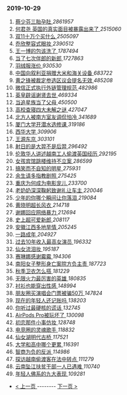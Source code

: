 ### 2019-10-29 
1. [ 蔡少芬三胎孕肚 ](https://s.weibo.com/weibo?q=%23%E8%94%A1%E5%B0%91%E8%8A%AC%E4%B8%89%E8%83%8E%E5%AD%95%E8%82%9A%23&Refer=top) *2861957*
1. [ 何君尧 英国的真实面目被暴露出来了 ](https://s.weibo.com/weibo?q=%E4%BD%95%E5%90%9B%E5%B0%A7%20%E8%8B%B1%E5%9B%BD%E7%9A%84%E7%9C%9F%E5%AE%9E%E9%9D%A2%E7%9B%AE%E8%A2%AB%E6%9A%B4%E9%9C%B2%E5%87%BA%E6%9D%A5%E4%BA%86&Refer=top) *2515060*
1. [ 双11十万个买什么 ](https://s.weibo.com/weibo?q=%23%E5%8F%8C11%E5%8D%81%E4%B8%87%E4%B8%AA%E4%B9%B0%E4%BB%80%E4%B9%88%23&topic_ad=1&Refer=top) *2505097*
1. [ 乔欣整容式眼妆 ](https://s.weibo.com/weibo?q=%23%E4%B9%94%E6%AC%A3%E6%95%B4%E5%AE%B9%E5%BC%8F%E7%9C%BC%E5%A6%86%23&Refer=top) *2390512*
1. [ 王一博的包该洗了 ](https://s.weibo.com/weibo?q=%23%E7%8E%8B%E4%B8%80%E5%8D%9A%E7%9A%84%E5%8C%85%E8%AF%A5%E6%B4%97%E4%BA%86%23&Refer=top) *1787494*
1. [ 当了七次伴郎的新郎 ](https://s.weibo.com/weibo?q=%23%E5%BD%93%E4%BA%86%E4%B8%83%E6%AC%A1%E4%BC%B4%E9%83%8E%E7%9A%84%E6%96%B0%E9%83%8E%23&Refer=top) *1727863*
1. [ 羽绒服涨价 ](https://s.weibo.com/weibo?q=%23%E7%BE%BD%E7%BB%92%E6%9C%8D%E6%B6%A8%E4%BB%B7%23&Refer=top) *930530*
1. [ 中国向叙利亚捐赠大米和海关设备 ](https://s.weibo.com/weibo?q=%23%E4%B8%AD%E5%9B%BD%E5%90%91%E5%8F%99%E5%88%A9%E4%BA%9A%E6%8D%90%E8%B5%A0%E5%A4%A7%E7%B1%B3%E5%92%8C%E6%B5%B7%E5%85%B3%E8%AE%BE%E5%A4%87%23&Refer=top) *683722*
1. [ 黄之锋被裁定参选区议会提名无效 ](https://s.weibo.com/weibo?q=%23%E9%BB%84%E4%B9%8B%E9%94%8B%E8%A2%AB%E8%A3%81%E5%AE%9A%E5%8F%82%E9%80%89%E5%8C%BA%E8%AE%AE%E4%BC%9A%E6%8F%90%E5%90%8D%E6%97%A0%E6%95%88%23&Refer=top) *485208*
1. [ 微信正式执行外链管理规范 ](https://s.weibo.com/weibo?q=%23%E5%BE%AE%E4%BF%A1%E6%AD%A3%E5%BC%8F%E6%89%A7%E8%A1%8C%E5%A4%96%E9%93%BE%E7%AE%A1%E7%90%86%E8%A7%84%E8%8C%83%23&Refer=top) *482986*
1. [ 英皇辟谣谢贤去世 ](https://s.weibo.com/weibo?q=%23%E8%8B%B1%E7%9A%87%E8%BE%9F%E8%B0%A3%E8%B0%A2%E8%B4%A4%E5%8E%BB%E4%B8%96%23&Refer=top) *469334*
1. [ 当追星族当了父母 ](https://s.weibo.com/weibo?q=%23%E5%BD%93%E8%BF%BD%E6%98%9F%E6%97%8F%E5%BD%93%E4%BA%86%E7%88%B6%E6%AF%8D%23&Refer=top) *450500*
1. [ 高校查寝四大未解之谜 ](https://s.weibo.com/weibo?q=%23%E9%AB%98%E6%A0%A1%E6%9F%A5%E5%AF%9D%E5%9B%9B%E5%A4%A7%E6%9C%AA%E8%A7%A3%E4%B9%8B%E8%B0%9C%23&Refer=top) *427047*
1. [ 北方人被南方室友调侃怕冷 ](https://s.weibo.com/weibo?q=%23%E5%8C%97%E6%96%B9%E4%BA%BA%E8%A2%AB%E5%8D%97%E6%96%B9%E5%AE%A4%E5%8F%8B%E8%B0%83%E4%BE%83%E6%80%95%E5%86%B7%23&Refer=top) *341689*
1. [ 厦门大学开潜水选修课 ](https://s.weibo.com/weibo?q=%23%E5%8E%A6%E9%97%A8%E5%A4%A7%E5%AD%A6%E5%BC%80%E6%BD%9C%E6%B0%B4%E9%80%89%E4%BF%AE%E8%AF%BE%23&Refer=top) *319186*
1. [ 西华大学 ](https://s.weibo.com/weibo?q=%23%E8%A5%BF%E5%8D%8E%E5%A4%A7%E5%AD%A6%23&Refer=top) *309906*
1. [ 王源东京 ](https://s.weibo.com/weibo?q=%23%E7%8E%8B%E6%BA%90%E4%B8%9C%E4%BA%AC%23&Refer=top) *303101*
1. [ 射日的是大羿不是后羿 ](https://s.weibo.com/weibo?q=%23%E5%B0%84%E6%97%A5%E7%9A%84%E6%98%AF%E5%A4%A7%E7%BE%BF%E4%B8%8D%E6%98%AF%E5%90%8E%E7%BE%BF%23&Refer=top) *296492*
1. [ 伦敦华人讲述越南工人偷渡英国经历 ](https://s.weibo.com/weibo?q=%23%E4%BC%A6%E6%95%A6%E5%8D%8E%E4%BA%BA%E8%AE%B2%E8%BF%B0%E8%B6%8A%E5%8D%97%E5%B7%A5%E4%BA%BA%E5%81%B7%E6%B8%A1%E8%8B%B1%E5%9B%BD%E7%BB%8F%E5%8E%86%23&Refer=top) *292195*
1. [ 女孩宾馆跳楼维持不立案 ](https://s.weibo.com/weibo?q=%23%E5%A5%B3%E5%AD%A9%E5%AE%BE%E9%A6%86%E8%B7%B3%E6%A5%BC%E7%BB%B4%E6%8C%81%E4%B8%8D%E7%AB%8B%E6%A1%88%23&Refer=top) *286599*
1. [ 搞笑而不自知的明星 ](https://s.weibo.com/weibo?q=%23%E6%90%9E%E7%AC%91%E8%80%8C%E4%B8%8D%E8%87%AA%E7%9F%A5%E7%9A%84%E6%98%8E%E6%98%9F%23&Refer=top) *275931*
1. [ 余生请多指教剧照 ](https://s.weibo.com/weibo?q=%23%E4%BD%99%E7%94%9F%E8%AF%B7%E5%A4%9A%E6%8C%87%E6%95%99%E5%89%A7%E7%85%A7%23&Refer=top) *275425*
1. [ 重庆为何成为电影宠儿 ](https://s.weibo.com/weibo?q=%23%E9%87%8D%E5%BA%86%E4%B8%BA%E4%BD%95%E6%88%90%E4%B8%BA%E7%94%B5%E5%BD%B1%E5%AE%A0%E5%84%BF%23&Refer=top) *233700*
1. [ 老奶奶深深鞠躬致谢礼让车主 ](https://s.weibo.com/weibo?q=%23%E8%80%81%E5%A5%B6%E5%A5%B6%E6%B7%B1%E6%B7%B1%E9%9E%A0%E8%BA%AC%E8%87%B4%E8%B0%A2%E7%A4%BC%E8%AE%A9%E8%BD%A6%E4%B8%BB%23&Refer=top) *220046*
1. [ 少年的你哪个瞬间让你落泪 ](https://s.weibo.com/weibo?q=%23%E5%B0%91%E5%B9%B4%E7%9A%84%E4%BD%A0%E5%93%AA%E4%B8%AA%E7%9E%AC%E9%97%B4%E8%AE%A9%E4%BD%A0%E8%90%BD%E6%B3%AA%23&Refer=top) *219084*
1. [ 黄晓明超长风衣 ](https://s.weibo.com/weibo?q=%23%E9%BB%84%E6%99%93%E6%98%8E%E8%B6%85%E9%95%BF%E9%A3%8E%E8%A1%A3%23&Refer=top) *214718*
1. [ 谢娜回应网络暴力 ](https://s.weibo.com/weibo?q=%23%E8%B0%A2%E5%A8%9C%E5%9B%9E%E5%BA%94%E7%BD%91%E7%BB%9C%E6%9A%B4%E5%8A%9B%23&Refer=top) *212694*
1. [ 史上超可爱新郎 ](https://s.weibo.com/weibo?q=%23%E5%8F%B2%E4%B8%8A%E8%B6%85%E5%8F%AF%E7%88%B1%E6%96%B0%E9%83%8E%23&Refer=top) *208117*
1. [ 安徽江西多地旱情 ](https://s.weibo.com/weibo?q=%23%E5%AE%89%E5%BE%BD%E6%B1%9F%E8%A5%BF%E5%A4%9A%E5%9C%B0%E6%97%B1%E6%83%85%23&Refer=top) *205245*
1. [ 一路成年 ](https://s.weibo.com/weibo?q=%E4%B8%80%E8%B7%AF%E6%88%90%E5%B9%B4&Refer=top) *204927*
1. [ 过去10年收入最高女演员 ](https://s.weibo.com/weibo?q=%23%E8%BF%87%E5%8E%BB10%E5%B9%B4%E6%94%B6%E5%85%A5%E6%9C%80%E9%AB%98%E5%A5%B3%E6%BC%94%E5%91%98%23&Refer=top) *196332*
1. [ 仙女流泪妆 ](https://s.weibo.com/weibo?q=%23%E4%BB%99%E5%A5%B3%E6%B5%81%E6%B3%AA%E5%A6%86%23&Refer=top) *195187*
1. [ 赛琳娜感谢霉霉 ](https://s.weibo.com/weibo?q=%23%E8%B5%9B%E7%90%B3%E5%A8%9C%E6%84%9F%E8%B0%A2%E9%9C%89%E9%9C%89%23&Refer=top) *194306*
1. [ 南阳女子整形身亡案院方负主责 ](https://s.weibo.com/weibo?q=%23%E5%8D%97%E9%98%B3%E5%A5%B3%E5%AD%90%E6%95%B4%E5%BD%A2%E8%BA%AB%E4%BA%A1%E6%A1%88%E9%99%A2%E6%96%B9%E8%B4%9F%E4%B8%BB%E8%B4%A3%23&Refer=top) *187723*
1. [ 秋季卫衣怎么搭 ](https://s.weibo.com/weibo?q=%23%E7%A7%8B%E5%AD%A3%E5%8D%AB%E8%A1%A3%E6%80%8E%E4%B9%88%E6%90%AD%23&Refer=top) *181229*
1. [ 无限火力最厉害的英雄 ](https://s.weibo.com/weibo?q=%23%E6%97%A0%E9%99%90%E7%81%AB%E5%8A%9B%E6%9C%80%E5%8E%89%E5%AE%B3%E7%9A%84%E8%8B%B1%E9%9B%84%23&Refer=top) *180835*
1. [ 衬衫也能穿出性感 ](https://s.weibo.com/weibo?q=%23%E8%A1%AC%E8%A1%AB%E4%B9%9F%E8%83%BD%E7%A9%BF%E5%87%BA%E6%80%A7%E6%84%9F%23&Refer=top) *148994*
1. [ 朋友圈买演唱会门票被骗50万 ](https://s.weibo.com/weibo?q=%23%E6%9C%8B%E5%8F%8B%E5%9C%88%E4%B9%B0%E6%BC%94%E5%94%B1%E4%BC%9A%E9%97%A8%E7%A5%A8%E8%A2%AB%E9%AA%9750%E4%B8%87%23&Refer=top) *147824*
1. [ 现在的年轻人还记账吗 ](https://s.weibo.com/weibo?q=%23%E7%8E%B0%E5%9C%A8%E7%9A%84%E5%B9%B4%E8%BD%BB%E4%BA%BA%E8%BF%98%E8%AE%B0%E8%B4%A6%E5%90%97%23&Refer=top) *138203*
1. [ 你听过最硬核的谎话 ](https://s.weibo.com/weibo?q=%23%E4%BD%A0%E5%90%AC%E8%BF%87%E6%9C%80%E7%A1%AC%E6%A0%B8%E7%9A%84%E8%B0%8E%E8%AF%9D%23&Refer=top) *132745*
1. [ AirPods Pro被玩坏了 ](https://s.weibo.com/weibo?q=%23AirPods%20Pro%E8%A2%AB%E7%8E%A9%E5%9D%8F%E4%BA%86%23&Refer=top) *130098*
1. [ 初恋那件小事仿妆 ](https://s.weibo.com/weibo?q=%23%E5%88%9D%E6%81%8B%E9%82%A3%E4%BB%B6%E5%B0%8F%E4%BA%8B%E4%BB%BF%E5%A6%86%23&Refer=top) *128748*
1. [ 电竞圈的灵魂歌手 ](https://s.weibo.com/weibo?q=%23%E7%94%B5%E7%AB%9E%E5%9C%88%E7%9A%84%E7%81%B5%E9%AD%82%E6%AD%8C%E6%89%8B%23&Refer=top) *118832*
1. [ 仙女湖明代古桥 ](https://s.weibo.com/weibo?q=%E4%BB%99%E5%A5%B3%E6%B9%96%E6%98%8E%E4%BB%A3%E5%8F%A4%E6%A1%A5&Refer=top) *117521*
1. [ 大学和高中哪个更累 ](https://s.weibo.com/weibo?q=%23%E5%A4%A7%E5%AD%A6%E5%92%8C%E9%AB%98%E4%B8%AD%E5%93%AA%E4%B8%AA%E6%9B%B4%E7%B4%AF%23&Refer=top) *116391*
1. [ 智商为负的反派 ](https://s.weibo.com/weibo?q=%23%E6%99%BA%E5%95%86%E4%B8%BA%E8%B4%9F%E7%9A%84%E5%8F%8D%E6%B4%BE%23&Refer=top) *114986*
1. [ 探访越南偷渡客在法中转点 ](https://s.weibo.com/weibo?q=%23%E6%8E%A2%E8%AE%BF%E8%B6%8A%E5%8D%97%E5%81%B7%E6%B8%A1%E5%AE%A2%E5%9C%A8%E6%B3%95%E4%B8%AD%E8%BD%AC%E7%82%B9%23&Refer=top) *111279*
1. [ 云南坠江扶贫干部一人已遇难 ](https://s.weibo.com/weibo?q=%23%E4%BA%91%E5%8D%97%E5%9D%A0%E6%B1%9F%E6%89%B6%E8%B4%AB%E5%B9%B2%E9%83%A8%E4%B8%80%E4%BA%BA%E5%B7%B2%E9%81%87%E9%9A%BE%23&Refer=top) *110740*
1. [ 年轻人佛系的九大表现 ](https://s.weibo.com/weibo?q=%23%E5%B9%B4%E8%BD%BB%E4%BA%BA%E4%BD%9B%E7%B3%BB%E7%9A%84%E4%B9%9D%E5%A4%A7%E8%A1%A8%E7%8E%B0%23&Refer=top) *109281* 

- [ < 上一页 ](https://github.com/able8/weibo-hot-record/blob/master/2019-10-28.md) -------- [ 下一页 > ](https://github.com/able8/weibo-hot-record/blob/master/2019-10-30.md)